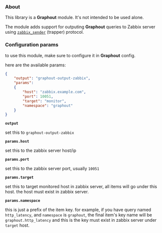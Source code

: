 ### About

This library is a **Graphout** module. It's not intended to be used alone.

The module adds support for outputing **Graphout** queries to Zabbix server using
[`zabbix_sender`](https://www.npmjs.com/package/node-zabbix-sender) (trapper) protocol.


### Configuration params

to use this module, make sure to configure it in **Graphout** config.


here are the available params:

```json
{
    "output": "graphout-output-zabbix",
    "params":
    {
        "host": "zabbix.example.com",
        "port": 10051,
        "target": "monitor",
        "namespace": "graphout"
    }
}

```

**`output`**

set this to `graphout-output-zabbix`

**`params.host`**

set this to the zabbix server host/ip

**`params.port`**

set this to the zabbix server port, usually `10051`

**`params.target`**

set this to target monitored host in zabbix server, all items will go under this host.
the host must exist in zabbix server.

**`params.namespace`**

this is just a prefix of the item key. for example, if you have query named `http_latency`,
and `namespace` is `graphout`, the final item's key name will be `graphout.http_latency` and
this is the key must exist in zabbix server under `target` host.
